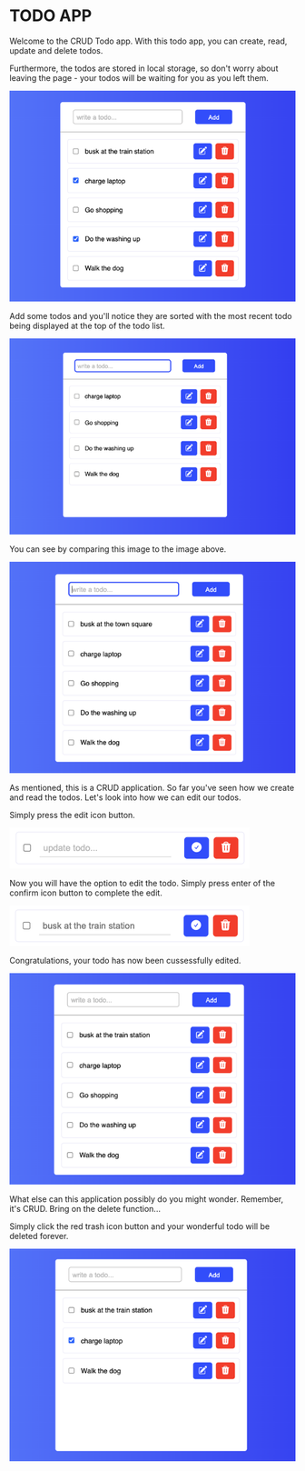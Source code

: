 # TODO APP

Welcome to the CRUD Todo app. With this todo app, you can create, read, update and delete todos. 

Furthermore, the todos are stored in local storage, so don't worry about leaving the page - your todos will be waiting for you as you left them.

![cover image](images/coverImage.png)

Add some todos and you'll notice they are sorted with the most recent todo being displayed at the top of the todo list. 

![four todos](images/fourTodos.png)

You can see by comparing this image to the image above.

![sort todos example](images/sortTodos.png)

As mentioned, this is a CRUD application. So far you've seen how we create and read the todos. Let's look into how we can edit our todos.

Simply press the edit icon button.

![edit todo](images/editTodo.png)

Now you will have the option to edit the todo. Simply press enter of the confirm icon button to complete the edit.

![edit text](images/newEditTodo.png)

Congratulations, your todo has now been cussessfully edited.

![post edit](images/postEditTodo.png)

What else can this application possibly do you might wonder. Remember, it's CRUD. Bring on the delete function...

Simply click the red trash icon button and your wonderful todo will be deleted forever.

![delete todo](images/deleteTodo.png)